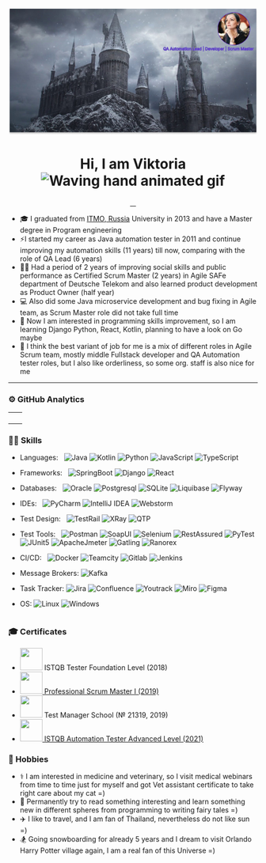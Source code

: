 ![banner](image.png)
<p align="center"> <h1 align="center"> Hi, I am Viktoria <img src="https://raw.githubusercontent.com/nixin72/nixin72/master/wave.gif" 
         alt="Waving hand animated gif"
         height="45"
         width="45" /></h1>
<p align="center">
<a href="mailto:victoria.mitrofanova2020@gmail.com"><img src="https://img.shields.io/badge/Gmail-D14836?style=for-the-badge&logo=gmail&logoColor=white" alt=""/> </a>
<a href="https://t.me/Lesash"><img src="https://img.shields.io/badge/Telegram-E4405F?style=for-the-badge&logo=telegram&colorB=blue&logoColor=white" alt=""/> </a>
<a href="https://www.instagram.com/lesash_v/"><img src="https://img.shields.io/badge/Instagram-E4405F?style=for-the-badge&logo=instagram&logoColor=white" alt=""/> </a>
<a href="https://www.linkedin.com/in/victoriya-mitrofanova-96839278/"><img src="https://img.shields.io/badge/-LinkedIn-black.svg?style=for-the-badge&logo=linkedin&colorB=darkblue" alt=""/> </a>
</p>

* 🎓 I graduated from [ITMO, Russia](https://en.itmo.ru/en/page/42/Facts_&_Figures.htm) University in 2013 and have a Master degree in Program engineering
* ⚡️I started my career as Java automation tester in 2011 and continue improving my automation skills (11 years) till now, comparing with the role of QA Lead (6 years)
* 🙋🏻‍ Had a period of 2 years of improving social skills and public performance 
as Certified Scrum Master (2 years) in Agile SAFe department of Deutsche Telekom and also  learned product development as Product Owner (half year) 
* 💻 ️Also did some Java microservice development and bug fixing in Agile team, as Scrum Master role did not take full time
* 🔎 Now I am interested in programming skills improvement, so I am learning Django Python, React, Kotlin, planning to have a look on Go maybe
* 💞️ I think the best variant of job for me is a mix of different roles in Agile Scrum team, mostly middle Fullstack developer and QA Automation tester roles, 
but I also like orderliness, so some org. staff is also nice for me

***
### ⚙ GitHub Analytics
<table style="width:100%">
  <tr>
       <td><img src="https://github-readme-stats.vercel.app/api?username=Lesash13&show_icons=true&theme=dark&locale=en&hide_border=true" alt="" /></td>
       <td><img height="180em" src="https://github-readme-stats.vercel.app/api/top-langs/?username=Lesash13&theme=dark&hide_border=true&layout=compact" alt=""></td>
</tr>
</table>

### 👩‍💻 Skills

<table style="width:100%">
  <tr>

- Languages: &nbsp;
  ![Java](https://img.shields.io/badge/-☕%20Java-333333?style=flat)
  ![Kotlin](https://img.shields.io/badge/-Kotlin-333333?style=flat&logo=kotlin)
  ![Python](https://img.shields.io/badge/-Python-333333?style=flat&logo=python)
  ![JavaScript](https://img.shields.io/badge/-JavaScript-333333?style=flat&logo=javascript)
  ![TypeScript](https://img.shields.io/badge/-TypeScript-333333?style=flat&logo=typescript)

- Frameworks: &nbsp;
  ![SpringBoot](https://img.shields.io/badge/-SpringBoot-333333?style=flat&logo=springboot)
  ![Django](https://img.shields.io/badge/-Django-333333?style=flat&logo=django)
  ![React](https://img.shields.io/badge/-React-333333?style=flat&logo=react)

- Databases:  &nbsp;
  ![Oracle](https://img.shields.io/badge/-Oracle-333333?style=flat&logoColor=red&logo=oracle)
  ![Postgresql](https://img.shields.io/badge/-PostgreSQL-333333?style=flat&logoColor=lightblue&logo=postgresql)
  ![SQLite](https://img.shields.io/badge/-SQLite-333333?style=flat&logoColor=blue&logo=sqlite)
  ![Liquibase](https://img.shields.io/badge/-Liquibase-333333?style=flat&logoColor=orange&logo=liquibase)
  ![Flyway](https://img.shields.io/badge/-Flyway-333333?style=flat&logoColor=red&logo=flyway)

- IDEs: &nbsp;
  ![PyCharm](https://img.shields.io/badge/-Py%20Charm-333333?style=flat&logo=pycharm&logoColor=green)
  ![IntelliJ IDEA](https://img.shields.io/badge/-IntelliJ%20IDEA-333333?style=flat&logo=intellij-idea&logoColor=blue)
  ![Webstorm](https://img.shields.io/badge/-Web%20Storm-333333?style=flat&logo=webstorm&logoColor=lightblue)

</tr>
<tr>

- Test Design: &nbsp;
  ![TestRail](https://img.shields.io/badge/-🌈️%20Test%20Rail-333333?style=flat)
  ![XRay](https://img.shields.io/badge/-XRay-333333?style=flat&logo=jira&logoColor=blue)
  ![QTP](https://img.shields.io/badge/-Quick%20Test%20Professional-333333?style=flat&logo=hp&logoColor=blue)

- Test Tools: &nbsp;
  ![Postman](https://img.shields.io/badge/-Postman-333333?style=flat&logo=postman)
  ![SoapUI](https://img.shields.io/badge/-🧩%20Soap%20UI-333333?style=flat&logo=soapui)
  ![Selenium](https://img.shields.io/badge/-Selenium-333333?style=flat&logo=selenium)
  ![RestAssured](https://img.shields.io/badge/-🪐️%20Rest%20Assured-333333?style=flat&logo=restAssured)
  ![PyTest](https://img.shields.io/badge/-PyTest-333333?style=flat&logo=pytest)
  ![JUnit5](https://img.shields.io/badge/-JUnit5-333333?style=flat&logo=JUnit5)
  ![ApacheJmeter](https://img.shields.io/badge/-Apache%20Jmeter-333333?style=flat&logo=apachejmeter)
  ![Gatling](https://img.shields.io/badge/-Gatling-333333?style=flat&logo=gatling)
  ![Ranorex](https://img.shields.io/badge/-🎯%20Ranorex-333333?style=flat&logo=ranorex)

</tr>
<tr>

- CI/CD: &nbsp;
  ![Docker](https://img.shields.io/badge/-Docker-333333?style=flat&logo=docker)
  ![Teamcity](https://img.shields.io/badge/-Teamcity-333333?style=flat&logo=teamcity)
  ![Gitlab](https://img.shields.io/badge/-Gitlab-333333?style=flat&logo=gitlab)
  ![Jenkins](https://img.shields.io/badge/-Jenkins-333333?style=flat&logo=jenkins)

</tr>
<tr>

- Message Brokers:
  ![Kafka](https://img.shields.io/badge/-Apache%20Kafka-333333?style=flat&logo=apachekafka&logoColor=blueviolet)

</tr>
<tr>

- Task Tracker:
  ![Jira](https://img.shields.io/badge/-Jira-333333?style=flat&logo=jira&logoColor=blue)
  ![Confluence](https://img.shields.io/badge/-Confluence-333333?style=flat&logo=confluence&logoColor=blue)
  ![Youtrack](https://img.shields.io/badge/-YouTrack-333333?style=flat&logo=intellij-idea&logoColor=blueviolet)
  ![Miro](https://img.shields.io/badge/-Miro-333333?style=flat&logo=miro&logoColor=yellow)
  ![Figma](https://img.shields.io/badge/-Figma-333333?style=flat&logo=figma)

</tr>
<tr>

- OS:
  ![Linux](https://img.shields.io/badge/-Linux-333333?style=flat&logo=linux)
  ![Windows](https://img.shields.io/badge/-Windows-333333?style=flat&logo=windows&logoColor=blue)

</tr>
</table>


###  🎓 Certificates
* <img height="45" width="45" src="https://www.gasq.org/files/content/gasq/downloads/certification/ISTQB/ISTQB.png" alt=""/>
  ISTQB Tester Foundation Level (2018)
* <a href="https://www.scrum.org/user/589099"><img height="45" width="45" src="https://images.credly.com/images/db768524-81d9-435e-96fc-33b517e15616/blob.png"/>
Professional Scrum Master I (2019)</a>
* <img height="45" width="45" src="https://hsto.org/getpro/moikrug/uploads/company/522/837/878/logo/medium_2e8e8e96756aec26513a90732c61d0f3.jpg" alt=""/>
  Test Manager School (№ 21319, 2019)
* <a href="http://scr.istqb.org/?name=Mitrofanova"><img height="45" width="45" src="https://www.gasq.org/files/content/gasq/downloads/certification/ISTQB/ISTQB.png"/>
  ISTQB Automation Tester Advanced Level (2021)</a>

### 🤍 Hobbies
* ⚕️ I am interested in medicine and veterinary, so I visit medical webinars from time to time just for myself and got Vet assistant certificate to take right care about my cat =)
* 🧚 ‍️Permanently try to read something interesting and learn something new in different spheres from programming to writing fairy tales =)
* ✈️ I like to travel, and I am fan of Thailand, nevertheless do not like sun =)
* 🏂   Going snowboarding for already 5 years and I dream to visit Orlando Harry Potter village again, I am a real fan of this Universe =)
